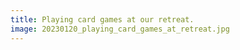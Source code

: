 ```yaml
---
title: Playing card games at our retreat.
image: 20230120_playing_card_games_at_retreat.jpg
---
```

